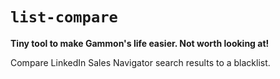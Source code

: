 # `list-compare`

**Tiny tool to make Gammon's life easier. Not worth looking at!**


Compare LinkedIn Sales Navigator search results to a blacklist.